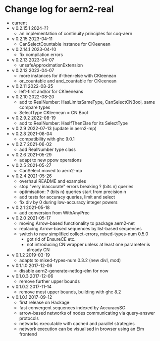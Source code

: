 # Change log for aern2-real

* current
* v 0.2.15.1 2024-??
  * an implementation of continuity principles for coq-aern
* v 0.2.15 2023-04-11
  * CanSelectCountable instance for CKleenean
* v 0.2.14.1 2023-04-10
  * fix compilation errors
* v 0.2.13 2023-04-07
  * unsafeApproximationExtension
* v 0.2.12 2023-04-07
  * more instances for if-then-else with CKleenean
  * or_countable and and_countable for CKleenean
* v 0.2.11 2022-08-25
  * left-first and/or for CKleeneans
* v 0.2.10 2022-08-20
  * add to RealNumber: HasLimitsSameType, CanSelectCNBool, same compare types
  * SelectType CKleenean = CN Bool
* v 0.2.9.2 2022-08-19
  * add to RealNumber: HasIfThenElse for its SelectType
* v 0.2.9 2022-07-13 (update in aern2-mp)
* v 0.2.8 2021-08-04
  * compatibility with ghc 9.0.1
* v 0.2.7 2021-06-02
  * add RealNumber type class
* v 0.2.6 2021-05-29
  * adapt to new ppow operations
* v 0.2.5 2021-05-27
  * CanSelect moved to aern2-mp
* v 0.2.4 2021-05-26
  * overhaul README and examples
  * stop "very inaccurate" errors breaking ? (bits n) queries
  * optimisation: ? (bits n) queries start from precision n
  * add tests for accuracy queries, limit and select
  * fix div by 0 during low-accuracy integer powers
* v 0.2.1 2021-05-18
  * add conversion from WithAnyPrec
* v 0.2.0 2021-05-17
  * moving Arrow-based functionality to package aern2-net
  * replacing Arrow-based sequences by list-based sequences
  * switch to new simplified collect-errors, mixed-types-num 0.5.0
    * got rid of EnsureCE etc.
    * not introducing CN wrapper unless at least one parameter is already CN
* v 0.1.2 2019-03-19
  * adapts to mixed-types-num 0.3.2 (new divI, mod)
* v 0.1.1.0 2017-12-06
  * disable aern2-generate-netlog-elm for now
* v 0.1.0.3 2017-12-06
  * remove further upper bounds
* v 0.1.0.2 2017-11-14
  * remove most upper bounds, building with ghc 8.2
* v 0.1.0.1 2017-09-12
  * first release on Hackage
  * fast convergent sequences indexed by AccuracySG
  * arrow-based networks of nodes communicating via query-answer protocols
  * networks executable with cached and parallel strategies
  * network execution can be visualised in browser using an Elm frontend
